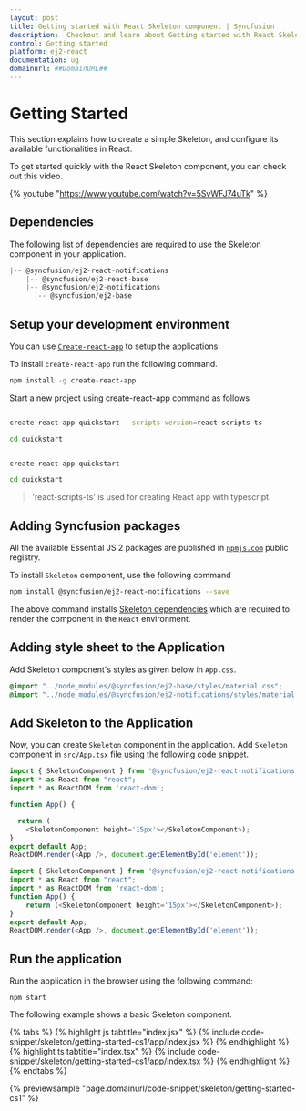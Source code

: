 ```yaml
---
layout: post
title: Getting started with React Skeleton component | Syncfusion
description:  Checkout and learn about Getting started with React Skeleton component of Syncfusion Essential JS 2 and more details.
control: Getting started 
platform: ej2-react
documentation: ug
domainurl: ##DomainURL##
---
```


# Getting Started

This section explains how to create a simple Skeleton, and configure its available functionalities in React.

To get started quickly with the React Skeleton component, you can check out this video.

{% youtube "https://www.youtube.com/watch?v=5SvWFJ74uTk" %}

## Dependencies

The following list of dependencies are required to use the Skeleton component in your application.

```js
|-- @syncfusion/ej2-react-notifications
    |-- @syncfusion/ej2-react-base
    |-- @syncfusion/ej2-notifications
      |-- @syncfusion/ej2-base
```

## Setup your development environment

You can use [`Create-react-app`](https://github.com/facebook/create-react-app) to setup
the applications.

To install `create-react-app` run the following command.

```bash
npm install -g create-react-app
```

Start a new project using create-react-app command as follows

```bash

create-react-app quickstart --scripts-version=react-scripts-ts

cd quickstart

```

```bash

create-react-app quickstart

cd quickstart

```

> 'react-scripts-ts' is used for creating React app with typescript.

## Adding Syncfusion packages

All the available Essential JS 2 packages are published in [`npmjs.com`](https://www.npmjs.com/~syncfusionorg) public registry.

To install `Skeleton` component, use the following command

```bash
npm install @syncfusion/ej2-react-notifications --save
```

The above command installs [Skeleton dependencies](./getting-started#dependencies)
which are required to render the component in the `React` environment.

## Adding style sheet to the Application

Add Skeleton component's styles as given below in `App.css`.

```css
@import "../node_modules/@syncfusion/ej2-base/styles/material.css";
@import "../node_modules/@syncfusion/ej2-notifications/styles/material.css";

```

## Add Skeleton to the Application

Now, you can create `Skeleton` component in the application. Add `Skeleton` component in `src/App.tsx` file using the following code snippet.



```ts
import { SkeletonComponent } from '@syncfusion/ej2-react-notifications';
import * as React from "react";
import * as ReactDOM from 'react-dom';

function App() {

  return (
    <SkeletonComponent height='15px'></SkeletonComponent>);
}
export default App;
ReactDOM.render(<App />, document.getElementById('element'));
```

```ts
import { SkeletonComponent } from '@syncfusion/ej2-react-notifications';
import * as React from "react";
import * as ReactDOM from 'react-dom';
function App() {
    return (<SkeletonComponent height='15px'></SkeletonComponent>);
}
export default App;
ReactDOM.render(<App />, document.getElementById('element'));
```

## Run the application

Run the application in the browser using the following command:

```
npm start
```

The following example shows a basic Skeleton component.

{% tabs %}
{% highlight js tabtitle="index.jsx" %}
{% include code-snippet/skeleton/getting-started-cs1/app/index.jsx %}
{% endhighlight %}
{% highlight ts tabtitle="index.tsx" %}
{% include code-snippet/skeleton/getting-started-cs1/app/index.tsx %}
{% endhighlight %}
{% endtabs %}

 {% previewsample "page.domainurl/code-snippet/skeleton/getting-started-cs1" %}
